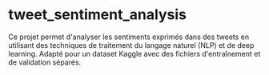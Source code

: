 # tweet_sentiment_analysis
Ce projet permet d'analyser les sentiments exprimés dans des tweets en utilisant des techniques de traitement du langage naturel (NLP) et de deep learning. Adapté pour un dataset Kaggle avec des fichiers d'entraînement et de validation séparés.
